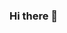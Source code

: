 ### Hi there 👋

<!--
**cabanezg/cabanezg** is a ✨ _special_ ✨ repository because its `README.md` (this file) appears on your GitHub profile.

- My name is Gabriel Cabanez, borned at inland Rio de Janeiro and since kid I've an interest in this area, with 18 years I started up at university(UFJF-Universidade Federal de Juiz de Fora). Actualy, I'm studing computer engineering at the same.
- 📫 How to reach me: cabanezg@gmail.com // Instagram: cabanezg // Twitter: cabanez00
- 😄 Pronouns: cabana.dix // cabanez // cabanezg

